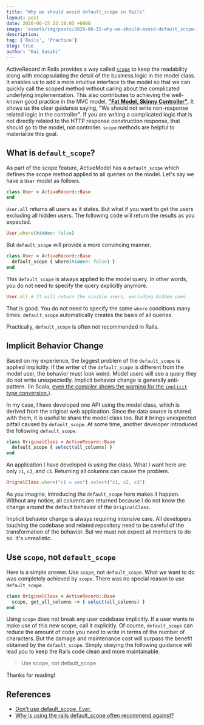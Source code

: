 ```yaml
---
title: "Why we should avoid default_scope in Rails"
layout: post
date: 2020-06-15 22:18:05 +0900
image: 'assets/img/posts/2020-06-15-why-we-should-avoid-default_scope-in-rails/catch.png'
description:
tag: ['Rails', 'Practice']
blog: true
author: "Kai Sasaki"
---
```


ActiveRecord in Rails provides a way called [`scope`](https://guides.rubyonrails.org/active_record_querying.html#scopes) to keep the readability along with encapsulating the detail of the business logic in the model class. It enables us to add a more intuitive interface to the model so that we can quickly call the scoped method without caring about the complicated underlying implementation. This also contributes to achieving the well-known good practice in the MVC model, [**"Fat Model, Skinny Controller"**](https://riptutorial.com/ruby-on-rails/example/9609/fat-model--skinny-controller). It shows us the clear guidance saying, "We should not write non-response related logic in the controller". If you are writing a complicated logic that is not directly related to the HTTP response construction response, that should go to the model, not controller. `scope` methods are helpful to materialize this goal.

## What is `default_scope`?

As part of the scope feature, ActiveModel has a `default_scope` which defines the scope method applied to all queries on the model. Let's say we have a `User` model as follows.

```ruby
class User < ActiveRecord::Base
end
```

`User.all` returns all users as it states. But what if you want to get the users excluding all hidden users. The following code will return the results as you expected.

```ruby
User.where(hidden: false)
```

But `default_scope` will provide a more convincing manner.

```ruby
class User < ActiveRecord::Base
  default_scope { where(hidden: false) }
end
```

This `default_scope` is always applied to the model query. In other words, you do not need to specify the query explicitly anymore.

```ruby
User.all # It will return the visible users, excluding hidden ones.
```

That is good. You do not need to specify the same `where` conditions many times. `default_scope` automatically creates the basis of all queries.

Practically, `default_scope` is often not recommended in Rails.

## Implicit Behavior Change

Based on my experience, the biggest problem of the `default_scope` is applied implicitly. If the writer of the `default_scope` is different from the model user, the behavior must look weird. Model users will see a query they do not write unexpectedly. Implicit behavior change is generally anti-pattern. (In Scala, [even the compiler shows the warning for the `implicit` type conversion.](https://docs.scala-lang.org/tour/implicit-conversions.html)).

In my case, I have developed one API using the model class, which is derived from the original web application. Since the data source is shared with them, it is useful to share the model class too. But it brings unexpected pitfall caused by `default_scope`. At some time, another developer introduced the following `default_scope`.

```ruby
class OriginalClass < ActiveRecord::Base
  default_scope { select(all_columns) }
end
```

An application I have developed is using the class. What I want here are only `c1`, `c2`, and `c3`. Returning all columns can cause the problem.

```ruby
OrignalClass.where("c1 = xxx").select("c1, c2, c3")
```

As you imagine, introducing the `default_scope` here makes it happen. Without any notice, all columns are returned because I do not know the change around the default behavior of the `OriginalClass`.

Implicit behavior change is always requiring intensive care. All developers touching the codebase and related repository need to be careful of the transformation of the behavior. But we must not expect all members to do so. It's unrealistic.

## Use `scope`, not `default_scope`

Here is a simple answer. Use `scope`, not `default_scope`. What we want to do was completely achieved by `scope`. There was no special reason to use `default_scope`.

```ruby
class OriginalClass < ActiveRecord::Base
  scope, get_all_columns -> { select(all_columns) }
end
```

Using `scope` does not break any user codebase implicitly. If a user wants to make use of this new scope, call it explicitly. Of course, `default_scope` can reduce the amount of code you need to write in terms of the number of characters. But the damage and maintenance cost will surpass the benefit obtained by the `default_scope`. Simply obeying the following guidance will lead you to keep the Rails code clean and more maintainable.

> Use scope, not default_scope

Thanks for reading!

## References

* [Don’t use default_scope. Ever.](https://andycroll.com/ruby/dont-use-default-scope/)
* [Why is using the rails default_scope often recommend against?](https://stackoverflow.com/questions/25087336/why-is-using-the-rails-default-scope-often-recommend-against)